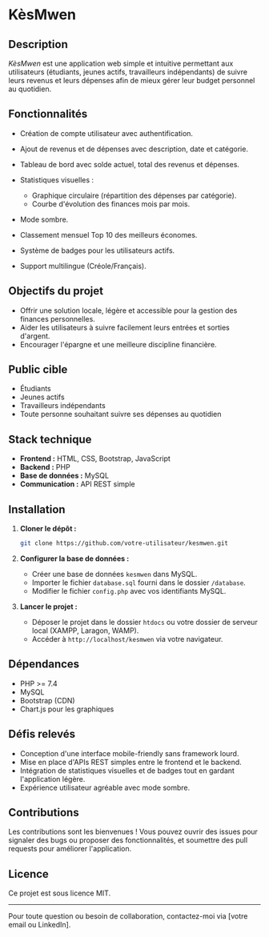 # KèsMwen

## Description

*KèsMwen* est une application web simple et intuitive permettant aux utilisateurs (étudiants, jeunes actifs, travailleurs indépendants) de suivre leurs revenus et leurs dépenses afin de mieux gérer leur budget personnel au quotidien.

## Fonctionnalités

* Création de compte utilisateur avec authentification.
* Ajout de revenus et de dépenses avec description, date et catégorie.
* Tableau de bord avec solde actuel, total des revenus et dépenses.
* Statistiques visuelles :

  * Graphique circulaire (répartition des dépenses par catégorie).
  * Courbe d'évolution des finances mois par mois.
* Mode sombre.
* Classement mensuel Top 10 des meilleurs économes.
* Système de badges pour les utilisateurs actifs.
* Support multilingue (Créole/Français).

## Objectifs du projet

* Offrir une solution locale, légère et accessible pour la gestion des finances personnelles.
* Aider les utilisateurs à suivre facilement leurs entrées et sorties d'argent.
* Encourager l'épargne et une meilleure discipline financière.

## Public cible

* Étudiants
* Jeunes actifs
* Travailleurs indépendants
* Toute personne souhaitant suivre ses dépenses au quotidien

## Stack technique

* **Frontend :** HTML, CSS, Bootstrap, JavaScript
* **Backend :** PHP
* **Base de données :** MySQL
* **Communication :** API REST simple

## Installation

1. **Cloner le dépôt :**

   ```bash
   git clone https://github.com/votre-utilisateur/kesmwen.git
   ```

2. **Configurer la base de données :**

   * Créer une base de données `kesmwen` dans MySQL.
   * Importer le fichier `database.sql` fourni dans le dossier `/database`.
   * Modifier le fichier `config.php` avec vos identifiants MySQL.

3. **Lancer le projet :**

   * Déposer le projet dans le dossier `htdocs` ou votre dossier de serveur local (XAMPP, Laragon, WAMP).
   * Accéder à `http://localhost/kesmwen` via votre navigateur.

## Dépendances

* PHP >= 7.4
* MySQL
* Bootstrap (CDN)
* Chart.js pour les graphiques

## Défis relevés

* Conception d'une interface mobile-friendly sans framework lourd.
* Mise en place d'APIs REST simples entre le frontend et le backend.
* Intégration de statistiques visuelles et de badges tout en gardant l'application légère.
* Expérience utilisateur agréable avec mode sombre.

## Contributions

Les contributions sont les bienvenues ! Vous pouvez ouvrir des issues pour signaler des bugs ou proposer des fonctionnalités, et soumettre des pull requests pour améliorer l'application.

## Licence

Ce projet est sous licence MIT.

---

Pour toute question ou besoin de collaboration, contactez-moi via \[votre email ou LinkedIn].
